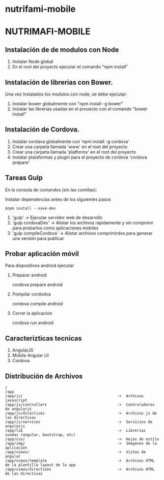 # nutrifami-mobile

NUTRIMAFI-MOBILE
=======================

Instalación de de modulos con Node
----------------------------------

1. Instalar Node global
2. En el root del proyecto ejecutar el comando "npm install"


Instalación de librerias con Bower.
-----------------------------------

Una vez instalados los modulos con node, se debe ejecutar:

1. Instalar bower globalmente con "npm install -g bower"
2. Instalar las librerias usadas en el prouecto con el comando "bower install"

Instalación de Cordova.
-----------------------------------

1. Instalar cordava globalmente con 'npm install -g cordova'
2. Crear una carpeta llamada 'www' en el root del proyecto
3. Crear una carpeta llamada 'platforms' en el root del proyecto
4. Instalar plataformas y plugin para el proyecto de cordova 'cordova prepare'

Tareas Gulp
------------

En la consola de comandos (sin las comillas):

Instalar dependencias antes de los siguientes pasos

    $npm install --save-dev

1. 'gulp' -> Ejecutar servidor web de desarrollo
2. 'gulp cordovaDev' -> Alistar los archivos rapidamente y sin comprimir para probarlos como aplicaciones mobiles
3. 'gulp compileCordova' -> Alistar archivos comprimirdos para generar una versión para publicar


Probar aplicación móvil
------------------------

Para dispositivos android ejecutar

1. Preparar android

    cordova prepare android

2. Pompilar cordodva

    cordova compile android

3. Correr la aplicación

    cordova run android

Caracterizticas tecnicas
------------------------

 1. AngularJS
 2. Mobile Angular UI
 3. Cordova


Distribución de Archivos
------------------------

    /
    /app
    /app/js/                                           ->  Archivos javascript
    /app/js/controllers                                ->  Controladores de angularjs
    /app/js/directives                                 ->  Archivos js de las directivas
    /app/js/services                                   ->  Servicios de angularjs
    /app/lib                                           ->  Librerias usadas (angular, bootstrap, etc)
    /app/css/                                          ->  Hojas de estilo
    /app/img/                                          ->  Imagenes de la aplicación
    /app/views/                                        ->  Vistas de angular
    /app/views/template                                ->  Archivos HTML de la plantilla layout de la app
    /app/views/directives                              ->  Archivos HTML de las directivas 

